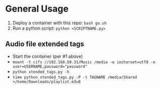 # General Usage
1. Deploy a container with this repo: `bash go.sh`
1. Run a python script: `python <SCRIPTNAME.py>`

## Audio file extended tags
* Start the container (per #1 above)
* `mount -t cifs //192.168.50.31/Music /media
   -o iocharset=utf8
   -o user=USERNAME,password="password"`
* `python xtended_tags.py -h`
* `time python xtended_tags.py -P -t TAGNAME /media/Shared >/home/Downloads/playlist.m3u8`
